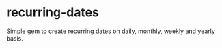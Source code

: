 recurring-dates
===============

Simple gem to create recurring dates on daily, monthly, weekly and yearly basis. 
